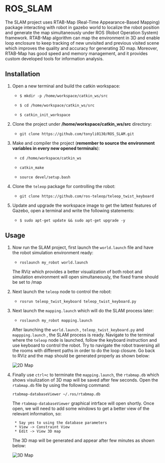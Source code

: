 # ROS_SLAM
The SLAM project uses RTAB-Map (Real-Time Appearance-Based Mapping) package interacting with robot in gazebo world to localize the robot position and generate the map simultaneously under ROS (Robot Operation System) framework. RTAB-Map algorithm can map the environment in 3D and enable loop enclosure to keep tracking of new unvisited and previous visited scene which improves the quality and accuracy for generating 3D map. Moreover, RTAB-Map has good speed and memory management, and it provides custom developed tools for information analysis. 


## Installation
1. Open a new terminal and build the catkin workspace:

    * `$ mkdir -p /home/workspace/catkin_ws/src`
 
    * `$ cd /home/workspace/catkin_ws/src`
 
    * `$ catkin_init_workspace`
 
  
2. Clone the project under  **/home/workspace/catkin_ws/src** directory:

    * `git clone https://github.com/tonyli0130/ROS_SLAM.git`

 
3. Make and compiler the project (**remember to source the environment variables in every new opened terminals**):
 
    * `cd /home/workspace/catkin_ws`
 
    * `catkin_make`
 
    * `source devel/setup.bash`
    
    
4. Clone the `teleop` package for controlling the robot:

    * `git clone https://github.com/ros-teleop/teleop_twist_keyboard`
 
 
5. Update and upgrade the workspace image to get the lattest features of Gazebo, open a terminal and write the following statements:

    * `$ sudo apt-get update && sudo apt-get upgrade -y`

## Usage

1. Now run the SLAM project, first launch the `world.launch` file and have the robot simulation environment ready:

    * `roslaunch my_robot world.launch`
    
    The RViz which provides a better visualization of both robot and simulation environment will open simultaneously, the fixed frame should be set to /map
    
2. Next launch the `teleop` node to control the robot:

    * `rosrun teleop_twist_keyboard teleop_twist_keyboard.py`

3. Next launch the `mapping.launch` which will do the SLAM process later:

    * `roslaunch my_robot mapping.launch`
  
 
   After launching the `world.launch` , `teleop_twist_keyboard.py` and `mappping.launch` , the SLAM process is ready. Navigate to the terminal where the `teleop` node is launched, follow the keyboard instruction and use keyboard to control the robot.
   Try to navigate the robot traversing all the rooms with different paths in order to do the loop closure. Go back to RViz and the map should be generated properly as shown below:
   
   ![2D Map](https://user-images.githubusercontent.com/60047845/89340491-74552700-d665-11ea-8663-b87153c15d93.PNG)

4. Finally use `ctrl+c` to terminate the `mapping.launch`, the `rtabmap.db` which shows visulization of 3D map will be saved after few seconds. Open the `rtabmap.db` file by using the following command:
    
    `rtabmap-databaseViewer ~/.ros/rtabmap.db`
    
    The `rtabmap-databaseViewer` graphical intrface will open shortly. Once open, we will need to add some windows to get a better view of the relevant information, so:

        * Say yes to using the database parameters
        * View -> Constraint View
        * Edit -> View 3D map
    
    The 3D map will be generated and appear after few minutes as shown below:
    
    ![3D Map](https://user-images.githubusercontent.com/60047845/89340506-7919db00-d665-11ea-81d2-ebe2f74e5b3b.PNG)
   
   
